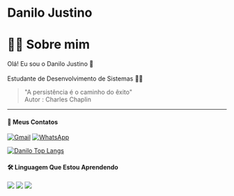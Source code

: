 # Danilo Justino
# 👨‍💻 Sobre mim
Olá! Eu sou o  Danilo Justino 👋
<br/><br/>
Estudante de Desenvolvimento de Sistemas 👨‍💻


>"A persistência é o caminho do êxito" <br> Autor : Charles Chaplin
<hr>

#### 📍 Meus Contatos
[![Gmail](https://img.shields.io/badge/Gmail-D14836?style=for-the-badge&logo=gmail&logoColor=white)](https://danilolisboa087@gmail.com)
[![WhatsApp](https://img.shields.io/badge/WhatsApp-25D366?style=for-the-badge&logo=whatsapp&logoColor=white)](https://wa.me/qr/2RSNFLDHCYO5G1)

[![Danilo Top Langs](https://github-readme-stats.vercel.app/api/top-langs/?username=Danilojustin&layout=donut&locale=pt-br)](https://github.com/anuraghazra/github-readme-stats)

#### 🛠️ Linguagem Que Estou Aprendendo
<div style="display: inline_block">
<img src="https://img.shields.io/badge/HTML5-E34F26?style=for-the-badge&logo=html5&logoColor=white" />
<img src="https://img.shields.io/badge/CSS3-1572B6?style=for-the-badge&logo=css3&logoColor=white" />
<img src="https://img.shields.io/badge/JavaScript-F7DF1E?style=for-the-badge&logo=javascript&logoColor=black" />
</div>



